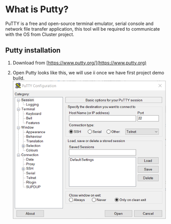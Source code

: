 # What is Putty? 
PuTTY is a free and open-source terminal emulator, serial console and network file transfer application, this tool will be required to communicate with the OS from Cluster project. 

## Putty installation 

1. Download from [https://www.putty.org/](https://www.putty.org)

	
2. Open Putty looks like this, we will use ii once we have first project demo build. 
![Putty Main page](./media/image-3.png)
